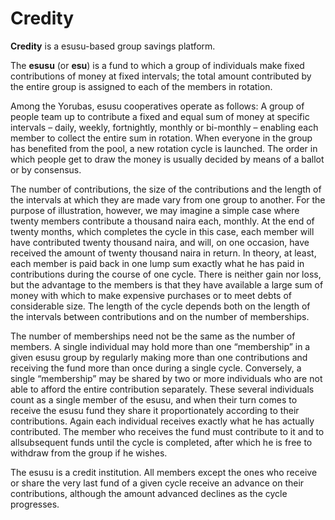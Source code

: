 # Credity
**Credity** is a esusu-based group savings platform. 

The **esusu** (or **esu**) is a fund to which a group of individuals make fixed contributions of money at fixed intervals; the total amount contributed by the entire group is assigned to each of the members in rotation.

Among the Yorubas, esusu cooperatives operate as follows:
A group of people team up to contribute a fixed and equal sum of money at specific intervals – daily, weekly, fortnightly, monthly or bi-monthly – enabling each member to collect the entire sum in rotation. When everyone in the group has benefited from the pool, a new rotation cycle is launched. The order in which people get to draw the money is usually decided by means of a ballot or by consensus.

The number of contributions, the size of the contributions and the length of the intervals at which they are made vary from one group to another. For the purpose of illustration, however, we may imagine a simple case where twenty members contribute a thousand naira each, monthly. At the end of twenty months, which completes the cycle in this case, each member will have contributed twenty thousand naira, and will, on one occasion, have received the amount of twenty thousand naira in return. In theory, at least, each member is paid back in one lump sum exactly what he has paid in contributions during the course of one cycle. There is neither gain nor loss, but the advantage to the members is that they have available a large sum of money with which to make expensive purchases or to meet debts of considerable size. The length of the cycle depends both on the length of the intervals between contributions and on the number of memberships.

The number of memberships need not be the same as the number of members. A single individual may hold more than one “membership” in a given esusu group by regularly making more than one contributions and receiving the fund more than once during a single cycle. Conversely, a single “membership” may be shared by two or more individuals who are not able to afford the entire contribution separately. These several individuals count as a single member of the esusu, and when their turn comes to receive the esusu fund they share it proportionately according to their contributions. Again each individual receives exactly what he has actually contributed. The member who receives the fund must contribute to it and to allsubsequent funds until the cycle is completed, after which he is free to withdraw from the group if he wishes.

The esusu is a credit institution. All members except the ones who receive or share the very last fund of a given cycle receive an advance on their contributions, although the amount advanced declines as the cycle progresses.
